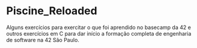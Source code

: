 # Piscine_Reloaded

Alguns exercícios para exercitar o que foi aprendido no basecamp da 42 e outros exercícios em C para dar início a formação completa de engenharia de software na 42 São Paulo.
